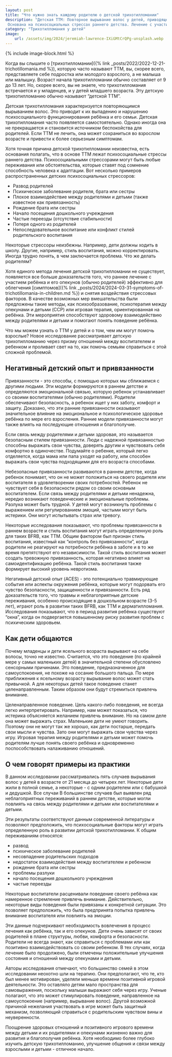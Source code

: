 ```yaml
---
layout: post
title: "Что нужно знать каждому родителю о детской трихотилломании"
description: "Детская ТТМ: Повторное вырывание волос у детей, приводящее к выпадению и нарушению психосоциального функционирования.
 Основана на психосоциальных стрессах раннего детства. Лечение с участием родителей эффективно"
category: "Трихотилломания у детей"
image:
    url: /assets/img/2024/jeremiah-lawrence-IXiGMtCrQPg-unsplash.webp
---
```


{% include image-block.html %}


Когда вы слышите о [трихотилломании]({% link _posts/2022/2022-12-21-trichotillomania.md %}), которую часто называют ТТМ, вы, скорее всего, представляете себе подростка или 
молодого взрослого, а не малыша или малышку. Возраст начала трихотилломании обычно составляет от 9 до 13 лет. 
Но, скорее всего, вы не знаете, что трихотилломания встречается и у младенцев, и у детей младшего возраста. Эту детскую трихотилломанию обычно называют “детской ТТМ”.

Детская трихотилломания характеризуется повторяющимся вырыванием волос. Это приводит к их выпадению и нарушению 
психосоциального функционирования ребёнка и его семьи. Детская трихотилломания часто появляется самостоятельно. Однако иногда она не 
прекращается и становится источником беспокойства для родителей. Если ТТМ не лечить, она может сохраниться во взрослом возрасте 
и привести к более серьезным симптомам.

Хотя точная причина детской трихотилломании неизвестна, есть основания полагать, что в основе ТТМ лежат психосоциальные 
стрессы раннего детства. Психосоциальными стрессорами могут быть любые переживания или обстоятельства, которые ставят под сомнение
способность человека к адаптации. Вот несколько примеров распространенных детских психосоциальных стрессоров:

- Развод родителей
- Психическое заболевание родителя, брата или сестры
- Плохое взаимодействие между родителями и детьми (также известное как привязанность)
- Рождение брата или сестры
- Начало посещения дошкольного учреждения
- Частые переезды (отсутствие стабильности)
- Потеря одного из родителей
- Непоследовательное воспитание или конфликт стилей родительского воспитания

Некоторые стрессоры неизбежны. Например, дети должны ходить в школу. Другие, например, стиль воспитания, можно корректировать. 
Иногда трудно понять, в чем заключается проблема. Что же делать родителям?

Хотя единого метода лечения детской трихотилломании не существует, появляется все больше доказательств того, что раннее лечение 
с участием ребёнка и его опекунов (обычно родителей) эффективно для облегчения [симптомов]({% link _posts/2024/2024-03-31-symptoms-of-trichotillomania-in-children.md %}) 
и снятия воздействия стрессовых факторов. В качестве возможных мер вмешательства были предложены такие методы, как психообразование, психотерапия между опекунами и детьми (CCP) 
или игровая терапия, ориентированная на ребёнка. Эти мероприятия способствуют здоровому взаимодействию между родителями и детьми и помогают понять поведение ребёнка.


Что мы можем узнать о ТТМ у детей и о том, чем им могут помочь взрослые? Новое исследование рассматривает детскую трихотилломанию 
через призму отношений между воспитателем и ребенком и проливает свет на то, как помочь семьям справиться с этой сложной проблемой.

## Негативный детский опыт и привязанности

Привязанности - это способы, с помощью которых мы сближаемся с другими людьми. Эти модели формируются в раннем детстве 
и определяются эмоциональной связью, которую ребенок устанавливает со своими воспитателями (обычно родителями). 
Родители обеспечивают безопасность, а ребенок ищет у них заботу, комфорт и защиту. Доказано, что эти ранние привязанности оказывают 
значительное влияние на эмоциональное и психологическое здоровье ребёнка по мере его взросления. Ранние модели привязанности 
могут также влиять на последующие отношения и благополучие.

Если связь между родителями и детьми здоровая, это называется безопасным стилем привязанности. Люди с надежной привязанностью 
способны выражать свои чувства, доверять другим и чувствовать себя комфортно в одиночестве. Подумайте о ребенке, который легко отделяется, 
когда мама или папа уходят на работу, или способен выражать свои чувства подходящими для его возраста способами.

Небезопасные привязанности развиваются в раннем детстве, когда ребенок понимает, что он не может положиться на своего родителя или 
воспитателя в удовлетворении своих потребностей. Ребенок не чувствует себя в безопасности рядом со своим основным воспитателем. Если 
связь между родителями и детьми ненадежна, нередко возникают поведенческие и эмоциональные проблемы. Разлука может быть трудной. У детей 
могут возникнуть проблемы с выражением или регулированием эмоций, частыми могут быть истерики. Они могут испытывать страх или тревогу.

Некоторые исследования показывают, что проблемы привязанности в раннем возрасте и стиль воспитания могут играть определенную роль для 
таких BFRB, как ТТМ. Общим фактором был признан стиль воспитания, известный как “контроль без привязанности”, когда родители не реагируют 
на потребности ребёнка в заботе и в то же время препятствуют его независимости.  Такой стиль воспитания может создать тревожную привязанность,
которая негативно влияет на самоидентификацию ребёнка. Такой стиль воспитания также формирует высокий уровень невротизма.

Негативный детский опыт (ACES) - это потенциально травмирующие события или аспекты окружения ребёнка, которые могут подорвать его чувство 
безопасности, защищенности и привязанности. Есть ряд доказательств того, что травмы и неблагоприятные детские переживания, особенно происходящие 
в дошкольном возрасте (3-5 лет), играют роль в развитии таких BFRB, как ТТМ и дерматилломания. Исследования показывают, что в период развития ребёнка 
существуют “окна”, когда он подвергается повышенному риску развития проблем с психическим здоровьем.

## Как дети общаются

Почему младенцы и дети ясельного возраста вырывают на себе волосы, точно не известно. Считается, что это поведение (по крайней мере у самых маленьких детей) 
в значительной степени обусловлено сенсорными причинами. Это поведение, предназначенное для самоуспокоения, не похоже на сосание большого пальца. 
По мере приближения к ясельному возрасту вырывание волос может стать привычкой. А для некоторых детей такое поведение станет целенаправленным. 
Таким образом они будут стремиться привлечь внимание.

Целенаправленное поведение. Цель какого-либо поведения, не всегда легко интерпретировать. Например, нам может показаться, что истерика 
объясняется желанием привлечь внимание. Но на самом деле она может выражать страх. Маленькие дети не умеют говорить. Поэтому они не могут 
так же хорошо, как дети постарше, передать свои мысли и чувства. Зато они могут выражать свои чувства через игру. Игровая терапия между 
родителями и детьми может помочь родителям лучше понять своего ребёнка и одновременно поспособствовать налаживанию отношений.

## О чем говорят примеры из практики

В данном исследовании рассматривались пять случаев вырывания волос у детей в возрасте от 21 месяца до четырех лет. Некоторые дети жили в 
полной семье, а некоторые - с одним родителем или с бабушкой и дедушкой. Все случаи В большинстве случаев был выявлен ряд неблагоприятных 
переживаний в раннем детстве, которые могли повлиять на связь между родителями и детьми или воспитателями и детьми.

Эти результаты соответствуют данным современной литературы и позволяют предположить, что психосоциальные факторы могут
играть определенную роль в развитии детской трихотилломании. К общим переживаниям относятся:

- развод
- психическое заболевание родителей
- несовпадение родительских подходов
- недостаток взаимодействия между воспитателем и ребенком
- рождение брата или сестры
- проблемы разлуки
- начало посещения дошкольного учреждения
- частые переезды

Некоторые воспитатели расценивали поведение своего ребёнка как намеренное стремление привлечь внимание. Действительно, некоторые 
виды поведения были привязаны к конкретной ситуации. Это позволяет предположить, что была предпринята попытка привлечь внимание воспитателя или повлиять на эмоции.

Эти данные подчеркивают необходимость вовлечения в процесс лечения как ребёнка, так и его опекунов. Дети очень зависят от своих родителей в 
плане структуры, любви, комфорта и безопасности. Родители не всегда знают, как справиться с проблемами или как позитивно взаимодействовать 
со своим ребенком. В тех случаях, когда лечение было продолжено, были отмечены положительные улучшения состояния и отношений между опекунами и детьми.

Авторы исследования отмечают, что большинство семей в этом исследовании неохотно шли на терапию. Они предполагают, что те, кто был менее 
мотивирован, уделяли меньше времени позитивной игровой деятельности. Это оставляло детям мало пространства для самовыражения, поскольку малыши 
выражают себя через игру. Ученые полагают, что это может стимулировать поведение, направленное на самоуспокоение (например, вырывание волос). 
Другой возможной причиной нежелания участвовать в игре может быть защитный механизм, позволяющий справиться с родительским чувством вины и неуверенности.

Поощрение здоровых отношений и позитивного игрового времени между детьми и их родителями и опекунами жизненно важно для развития и благополучия 
ребёнка. Хотя необходимо более глубоко изучить детскую трихотилломанию, улучшение общения и связи между взрослыми и детьми - отличное начало.
